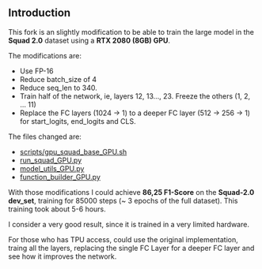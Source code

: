 ## Introduction
This fork is an slightly modification to be able to train the large model in the **Squad 2.0** dataset using a **RTX 2080 (8GB) GPU**.

The modifications are:
- Use FP-16
- Reduce batch_size of 4
- Reduce seq_len to 340.
- Train half of the network, ie, layers 12, 13..., 23. Freeze the others (1, 2, ... 11)
- Replace the FC layers (1024 -> 1) to a deeper FC layer (512 -> 256 -> 1) for start_logits, end_logits and CLS.

The files changed are:
- [scripts/gpu_squad_base_GPU.sh](https://github.com/renatoviolin/xlnet/blob/master/scripts/gpu_squad_base_GPU.sh)
- [run_squad_GPU.py](https://github.com/renatoviolin/xlnet/blob/master/run_squad_GPU.py)
- [model_utils_GPU.py](https://github.com/renatoviolin/xlnet/blob/master/model_utils_GPU.py)
- [function_builder_GPU.py](https://github.com/renatoviolin/xlnet/blob/master/function_builder_GPU.py)

With those modifications I could achieve **86,25 F1-Score** on the **Squad-2.0 dev_set**, training for 85000 steps (~ 3 epochs of the full dataset). This training took about 5-6 hours.

I consider a very good result, since it is trained in a very limited hardware. 

For those who has TPU access, could use the original implementation, traing all the layers, replacing the single FC Layer for a deeper FC layer and see how it improves the network.

